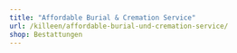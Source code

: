 ```yaml
---
title: "Affordable Burial & Cremation Service"
url: /killeen/affordable-burial-und-cremation-service/
shop: Bestattungen
---
```

